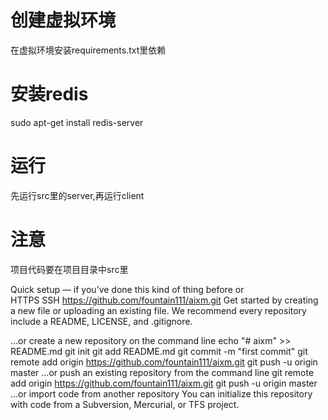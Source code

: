 # 创建虚拟环境
在虚拟环境安装requirements.txt里依赖

# 安装redis
sudo apt-get install redis-server

# 运行
先运行src里的server,再运行client

# 注意
项目代码要在项目目录中src里


Quick setup — if you’ve done this kind of thing before
or	
HTTPS
SSH
https://github.com/fountain111/aixm.git
Get started by creating a new file or uploading an existing file. We recommend every repository include a README, LICENSE, and .gitignore.

…or create a new repository on the command line
echo "# aixm" >> README.md
git init
git add README.md
git commit -m "first commit"
git remote add origin https://github.com/fountain111/aixm.git
git push -u origin master
…or push an existing repository from the command line
git remote add origin https://github.com/fountain111/aixm.git
git push -u origin master
…or import code from another repository
You can initialize this repository with code from a Subversion, Mercurial, or TFS project.

